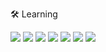 🛠 Learning

<img src="https://img.shields.io/badge/C-black?style=for-the-badge&logo=c&logoColor=white"></img>
<img src="https://img.shields.io/badge/C#-black?style=for-the-badge&logo=c#&logoColor=white"></img>
<img src="https://img.shields.io/badge/Java-black?style=for-the-badge&logo=java&logoColor=white%22%3E"></img>
<img src="https://img.shields.io/badge/React-black?style=for-the-badge&logo=react&logoColor=61DAFB"></img>
<img src="https://img.shields.io/badge/HTML-black?style=for-the-badge&logo=html&logoColor=61DAFB"></img>
<img src="https://img.shields.io/badge/CSS-black?style=for-the-badge&logo=css&logoColor=61DAFB"></img>
<img src="https://img.shields.io/badge/JavaScript-black?style=for-the-badge&logo=js&logoColor=61DAFB"></img>

